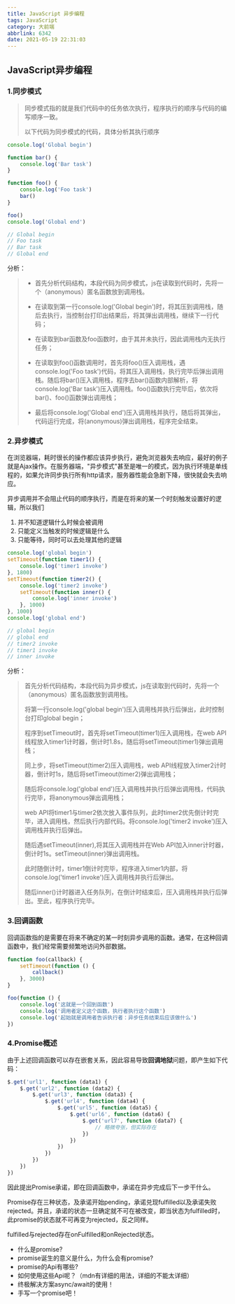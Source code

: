 ```yaml
---
title: JavaScript 异步编程
tags: JavaScript
category: 大前端
abbrlink: 6342
date: 2021-05-19 22:31:03
---
```


## JavaScript异步编程

### 1.同步模式

> 同步模式指的就是我们代码中的任务依次执行，程序执行的顺序与代码的编写顺序一致。
>
> 以下代码为同步模式的代码，具体分析其执行顺序

```js
console.log('Global begin')

function bar() {
    console.log('Bar task')
}

function foo() {
    console.log('Foo task')
    bar()
}

foo()
console.log('Global end')

// Global begin
// Foo task
// Bar task
// Global end
```

分析：

> - 首先分析代码结构，本段代码为同步模式，js在读取到代码时，先将一个（anonymous）匿名函数放到调用栈。
>
> - 在读取到第一行console.log('Global begin')时，将其压到调用栈，随后去执行，当控制台打印出结果后，将其弹出调用栈，继续下一行代码；
>
> - 在读取到bar函数及foo函数时，由于其并未执行，因此调用栈内无执行任务；
> - 在读取到foo()函数调用时，首先将foo()压入调用栈，遇console.log('Foo task')代码，将其压入调用栈，执行完毕后弹出调用栈。随后将bar()压入调用栈，程序去bar()函数内部解析，将console.log('Bar task')压入调用栈。foo()函数执行完毕后，依次将bar()、foo()函数弹出调用栈；
> - 最后将console.log('Global end')压入调用栈并执行，随后将其弹出，代码运行完成，将(anonymous)弹出调用栈，程序完全结束。

### 2.异步模式

在浏览器端，耗时很长的操作都应该异步执行，避免浏览器失去响应，最好的例子就是Ajax操作。在服务器端，"异步模式"甚至是唯一的模式，因为执行环境是单线程的，如果允许同步执行所有http请求，服务器性能会急剧下降，很快就会失去响应。

异步调用并不会阻止代码的顺序执行，而是在将来的某一个时刻触发设置好的逻辑，所以我们

1. 并不知道逻辑什么时候会被调用
2. 只能定义当触发的时候逻辑是什么
3. 只能等待，同时可以去处理其他的逻辑

```js
console.log('global begin')
setTimeout(function timer1() {
    console.log('timer1 invoke')
}, 1800)
setTimeout(function timer2() {
    console.log('timer2 invoke')
    setTimeout(function inner() {
        console.log('inner invoke')
    }, 1000)
}, 1000)
console.log('global end')

// global begin
// global end
// timer2 invoke
// timer1 invoke
// inner invoke
```

分析：

> 首先分析代码结构，本段代码为异步模式，js在读取到代码时，先将一个（anonymous）匿名函数放到调用栈。
>
> 将第一行console.log('global begin')压入调用栈并执行后弹出，此时控制台打印global begin；
>
> 程序到setTimeout时，首先将setTimeout(timer1)压入调用栈，在web API线程放入timer1计时器，倒计时1.8s，随后将setTimeout(timer1)弹出调用栈；
>
> 同上步，将setTimeout(timer2)压入调用栈，web API线程放入timer2计时器，倒计时1s，随后将setTimeout(timer2)弹出调用栈；
>
> 随后将console.log('global end')压入调用栈并执行后弹出调用栈，代码执行完毕，将anonymous弹出调用栈；
>
> web API将timer1与timer2依次放入事件队列，此时timer2优先倒计时完毕，进入调用栈，然后执行内部代码。将console.log('timer2 invoke')压入调用栈并执行后弹出。
>
> 随后遇setTimeout(inner),将其压入调用栈并在Web API加入inner计时器，倒计时1s。setTimeout(inner)弹出调用栈。
>
> 此时随倒计时，timer1倒计时完毕，程序进入timer1内部，将console.log('timer1 invoke')压入调用栈并执行后弹出。
>
> 随后inner()计时器进入任务队列，在倒计时结束后，压入调用栈并执行后弹出。至此，程序执行完毕。

### 3.回调函数

回调函数指的是需要在将来不确定的某一时刻异步调用的函数。通常，在这种回调函数中，我们经常需要频繁地访问外部数据。

```js
function foo(callback) {
    setTimeout(function () {
        callback()
    }, 3000)
}

foo(function () {
    console.log('这就是一个回到函数')
    console.log('调用者定义这个函数，执行者执行这个函数')
    console.log('起始就是调用者告诉执行者：异步任务结束后应该做什么')
})
```

### 4.Promise概述

由于上述回调函数可以存在嵌套关系，因此容易导致**回调地狱**问题，即产生如下代码：

```js
$.get('url1', function (data1) {
    $.get('url2', function (data2) {
        $.get('url3', function (data3) {
            $.get('url4', function (data4) {
                $.get('url5', function (data5) {
                    $.get('url6', function (data6) {
                        $.get('url7', function (data7) {
                            // 略微夸张，但实际存在
                        })
                    })
                })
            })
        })
    })
})
```

因此提出Promise承诺，即在回调函数中，承诺在异步完成后下一步干什么。

Promise存在三种状态，及承诺开始pending，承诺兑现fulfilled以及承诺失败rejected。并且，承诺的状态一旦确定就不可在被改变，即当状态为fulfilled时，此promise的状态就不可再变为rejected，反之同样。

fulfilled与rejected存在onFulfilled和onRejected状态。

- 什么是promise?
- promise诞生的意义是什么，为什么会有promise?
- promise的Api有哪些?
- 如何使用这些Api呢？（mdn有详细的用法，详细的不能太详细）
- 终极解决方案async/await的使用！
- 手写一个promise吧！